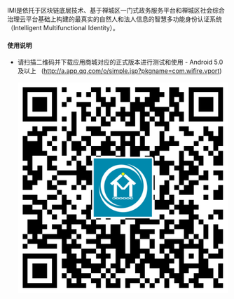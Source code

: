 IMI是依托于区块链底层技术、基于禅城区一门式政务服务平台和禅城区社会综合治理云平台基础上构建的最真实的自然人和法人信息的智慧多功能身份认证系统（Intelligent Multifunctional Identity）。

#### 使用说明

- 请扫描二维码并下载应用商城对应的正式版本进行测试和使用 - Android 5.0及以上  
  (http://a.app.qq.com/o/simple.jsp?pkgname=com.wifire.vport)  
  <img src="https://github.com/imiapp/imi/blob/master/download_QR.png" width="660" />
